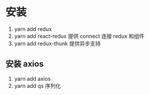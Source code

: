 # 安装

1. yarn add redux
2. yarn add react-redux 提供 connect 连接 redux 和组件
3. yarn add redux-thunk 提供异步支持

## 安装 axios

1. yarn add axios
2. yarn add qs 序列化
